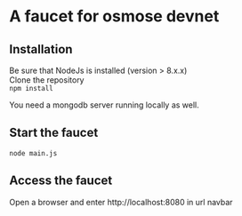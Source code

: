 # A faucet for osmose devnet

## Installation
Be sure that NodeJs is installed (version > 8.x.x)  
Clone the repository  
`npm install`

You need a mongodb server running locally as well.

## Start the faucet
`node main.js`

## Access the faucet
Open a browser and enter http://localhost:8080 in url navbar
